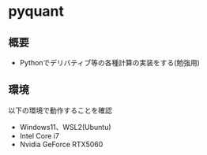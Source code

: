 # pyquant

## 概要
- Pythonでデリバティブ等の各種計算の実装をする(勉強用)

## 環境
以下の環境で動作することを確認
- Windows11、WSL2(Ubuntu)
- Intel Core i7
- Nvidia GeForce RTX5060